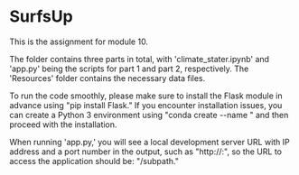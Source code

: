 # SurfsUp
This is the assignment for module 10. 

The folder contains three parts in total, with 'climate_stater.ipynb' and 'app.py' being the scripts for part 1 and part 2, respectively. The 'Resources' folder contains the necessary data files. 

To run the code smoothly, please make sure to install the Flask module in advance using "pip install Flask." If you encounter installation issues, you can create a Python 3 environment using "conda create --name <envname>" and then proceed with the installation.

When running 'app.py,' you will see a local development server URL with IP address and a port number in the output, such as "http://<IP address>:<port number>", so the URL to access the application should be: "<the URL from the output>/subpath."
